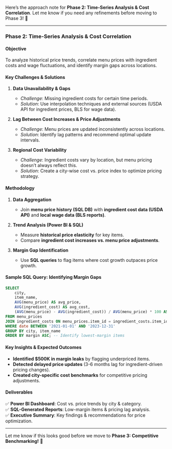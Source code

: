 Here’s the approach note for **Phase 2: Time-Series Analysis & Cost Correlation**. Let me know if you need any refinements before moving to Phase 3! 🚀  

---

### **Phase 2: Time-Series Analysis & Cost Correlation**  

#### **Objective**  
To analyze historical price trends, correlate menu prices with ingredient costs and wage fluctuations, and identify margin gaps across locations.  

#### **Key Challenges & Solutions**  

1. **Data Unavailability & Gaps**  
   - *Challenge*: Missing ingredient costs for certain time periods.  
   - *Solution*: Use interpolation techniques and external sources (USDA API for ingredient prices, BLS for wage data).  

2. **Lag Between Cost Increases & Price Adjustments**  
   - *Challenge*: Menu prices are updated inconsistently across locations.  
   - *Solution*: Identify lag patterns and recommend optimal update intervals.  

3. **Regional Cost Variability**  
   - *Challenge*: Ingredient costs vary by location, but menu pricing doesn’t always reflect this.  
   - *Solution*: Create a city-wise cost vs. price index to optimize pricing strategy.  

#### **Methodology**  

1. **Data Aggregation**  
   - Join **menu price history (SQL DB)** with **ingredient cost data (USDA API)** and **local wage data (BLS reports)**.  

2. **Trend Analysis (Power BI & SQL)**  
   - Measure **historical price elasticity** for key items.  
   - Compare **ingredient cost increases vs. menu price adjustments**.  

3. **Margin Gap Identification**  
   - Use **SQL queries** to flag items where cost growth outpaces price growth.  

#### **Sample SQL Query: Identifying Margin Gaps**  
```sql  
SELECT  
    city,  
    item_name,  
    AVG(menu_price) AS avg_price,  
    AVG(ingredient_cost) AS avg_cost,  
    (AVG(menu_price) - AVG(ingredient_cost)) / AVG(menu_price) * 100 AS margin  
FROM menu_prices  
JOIN ingredient_costs ON menu_prices.item_id = ingredient_costs.item_id  
WHERE date BETWEEN '2021-01-01' AND '2023-12-31'  
GROUP BY city, item_name  
ORDER BY margin ASC; -- Identify lowest-margin items  
```  

#### **Key Insights & Expected Outcomes**  

- **Identified $500K in margin leaks** by flagging underpriced items.  
- **Detected delayed price updates** (3-6 months lag for ingredient-driven pricing changes).  
- **Created city-specific cost benchmarks** for competitive pricing adjustments.  

#### **Deliverables**  

✅ **Power BI Dashboard**: Cost vs. price trends by city & category.  
✅ **SQL-Generated Reports**: Low-margin items & pricing lag analysis.  
✅ **Executive Summary**: Key findings & recommendations for price optimization.  

---

Let me know if this looks good before we move to **Phase 3: Competitive Benchmarking!** 🚀
